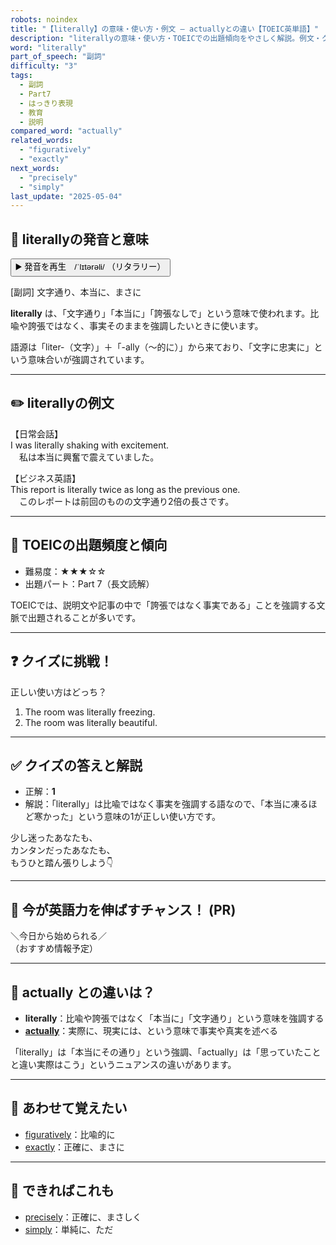 ```yaml
---
robots: noindex
title: "【literally】の意味・使い方・例文 ― actuallyとの違い【TOEIC英単語】"
description: "literallyの意味・使い方・TOEICでの出題傾向をやさしく解説。例文・クイズ付きでactuallyとの違いもわかりやすく学べます。"
word: "literally"
part_of_speech: "副詞"
difficulty: "3"
tags:
  - 副詞
  - Part7
  - はっきり表現
  - 教育
  - 説明
compared_word: "actually"
related_words:
  - "figuratively"
  - "exactly"
next_words:
  - "precisely"
  - "simply"
last_update: "2025-05-04"
---
```


## 🔰 literallyの発音と意味

<button class="play-audio" onclick="playTTS('literally')">
  <span class="play-audio-main">
    ▶️ 発音を再生　/ˈlɪtərəli/
  </span>
  <span class="play-audio-sub">
    （リタラリー）
  </span>
</button>

[副詞] 文字通り、本当に、まさに

**literally** は、「文字通り」「本当に」「誇張なしで」という意味で使われます。比喩や誇張ではなく、事実そのままを強調したいときに使います。

語源は「liter-（文字）」＋「-ally（～的に）」から来ており、「文字に忠実に」という意味合いが強調されています。

---

## ✏️ literallyの例文

【日常会話】  
I was literally shaking with excitement.  
　私は本当に興奮で震えていました。

【ビジネス英語】  
This report is literally twice as long as the previous one.  
　このレポートは前回のものの文字通り2倍の長さです。

---

## 🎯 TOEICの出題頻度と傾向

- 難易度：★★★☆☆
- 出題パート：Part 7（長文読解）

TOEICでは、説明文や記事の中で「誇張ではなく事実である」ことを強調する文脈で出題されることが多いです。

---

## ❓ クイズに挑戦！

正しい使い方はどっち？

1. The room was literally freezing.  
2. The room was literally beautiful.

---

## ✅ クイズの答えと解説

- 正解：**1**
- 解説：「literally」は比喩ではなく事実を強調する語なので、「本当に凍るほど寒かった」という意味の1が正しい使い方です。

少し迷ったあなたも、  
カンタンだったあなたも、  
もうひと踏ん張りしよう👇️

---

## 🚀 今が英語力を伸ばすチャンス！ (PR)

<div class="info-center">
＼今日から始められる／<br>  
（おすすめ情報予定）
</div>

---

## 🤔  actually との違いは？

- **literally**：比喩や誇張ではなく「本当に」「文字通り」という意味を強調する
- **[actually](/word/actually/)**：実際に、現実には、という意味で事実や真実を述べる

「literally」は「本当にその通り」という強調、「actually」は「思っていたことと違い実際はこう」というニュアンスの違いがあります。

---

## 🧩 あわせて覚えたい

- [figuratively](/word/figuratively/)：比喩的に
- [exactly](/word/exactly/)：正確に、まさに

---

## 📖 できればこれも

- [precisely](/word/precisely/)：正確に、まさしく
- [simply](/word/simply/)：単純に、ただ

<!-- cvid: aid04_bid10 -->
